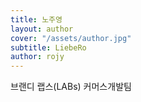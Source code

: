 ```yaml
---
title: 노주영
layout: author
cover: "/assets/author.jpg"
subtitle: LiebeRo
author: rojy
---
```


브랜디 랩스(LABs) 커머스개발팀
